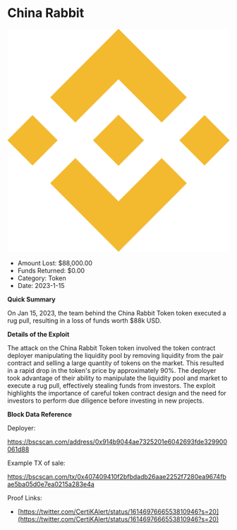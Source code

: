 # China Rabbit
![China Rabbit](/rektimages/China-Rabbit.png)
- Amount Lost: $88,000.00
- Funds Returned: $0.00
- Category: Token
- Date: 2023-1-15

**Quick Summary**

On Jan 15, 2023, the team behind the China Rabbit Token token executed a rug pull, resulting in a loss of funds worth $88k USD.

  


 **Details of the Exploit**

The attack on the China Rabbit Token token involved the token contract deployer manipulating the liquidity pool by removing liquidity from the pair contract and selling a large quantity of tokens on the market. This resulted in a rapid drop in the token's price by approximately 90%. The deployer took advantage of their ability to manipulate the liquidity pool and market to execute a rug pull, effectively stealing funds from investors. The exploit highlights the importance of careful token contract design and the need for investors to perform due diligence before investing in new projects.

  


 **Block Data Reference**

Deployer:

https://bscscan.com/address/0x914b9044ae7325201e6042693fde329900061d88

Example TX of sale:

https://bscscan.com/tx/0x407409410f2bfbdadb26aae2252f7280ea9674fbae5ba05d0e7ea0215a283e4a


Proof Links:
- [https://twitter.com/CertiKAlert/status/1614697666553810946?s=20](https://twitter.com/CertiKAlert/status/1614697666553810946?s=20)


